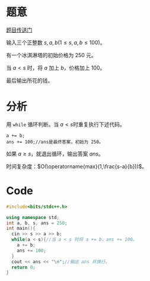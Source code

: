 # 题意
[题目传送门](https://www.luogu.com.cn/problem/AT_joi2022_yo1c_b)

输入三个正整数 $s, a, b(1\le s,a,b \le 100)$。

有一个冰淇淋塔的初始价格为 $250$ 元。

当 $a < s$ 时，将 $a$ 加上 $b$，价格加上 $100$。

最后输出所花的钱。

# 分析

用 `while` 循环判断。当 $a<s$时重复执行下述代码。
```
a += b;
ans += 100;//ans是最终答案，初始为 250。
```
如果 $a \ge s$，就退出循环，输出答案 $ans$。


时间复杂度：$O(\operatorname{max}(1,\frac{s-a}{b}))$。


# Code

```cpp
#include<bits/stdc++.h>

using namespace std;
int a, b, s, ans = 250;
int main(){
  cin >> s >> a >> b;
  while(a < s){//当 a < s 时将 a += b，ans += 100。
    a += b;
    ans += 100;
  }
  cout << ans << "\n";//输出 ans 并换行。
  return 0;
}
```